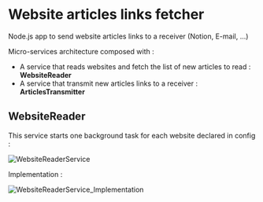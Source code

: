 # Website articles links fetcher

Node.js app to send website articles links to a receiver (Notion, E-mail, ...)

Micro-services architecture composed with :
  - A service that reads websites and fetch the list of new articles to read : **WebsiteReader**
  - A service that transmit new articles links to a receiver : **ArticlesTransmitter**

## WebsiteReader

This service starts one background task for each website declared in config :

![WebsiteReaderService](https://user-images.githubusercontent.com/47080041/154859398-8a6d6d5e-7ccb-4992-be40-068c29d4ec9a.PNG)

Implementation :

![WebsiteReaderService_Implementation](https://user-images.githubusercontent.com/47080041/154859752-c22224a9-f002-4b02-bab7-f0c60fb9b58a.PNG)
